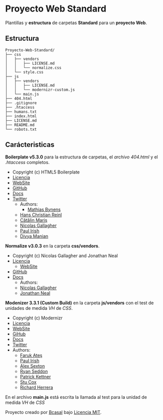# Proyecto Web Standard

Plantillas y **estructura** de carpetas **Standard** para un
**proyecto Web**.

## Estructura

	Proyecto-Web-Standard/
	├── css
	│   ├── vendors
	│   │   ├── LICENSE.md
	│   │   └── normalize.css
	│   └── style.css
	├── js
	│   ├── vendors
	│   │   ├── LICENSE.md
	│   │   └── modernizr-custom.js
	│   └── main.js
	├── 404.html
	├── .gitignore
	├── .htaccess
	├── humans.txt
	├── index.html
	├── LICENSE.md
	├── README.md
	└── robots.txt

## Carácteristicas

**Boilerplate v5.3.0** para la estructura de carpetas, el _archivo 404.html_
y el _.htaccess_ completos.

  * Copyright (c) HTML5 Boilerplate
  * [Licencia](https://github.com/h5bp/html5-boilerplate/blob/master/LICENSE.txt)
  * [WebSite](https://html5boilerplate.com/)
  * [GitHub](https://github.com/h5bp/html5-boilerplate)
  * [Docs](https://github.com/h5bp/html5-boilerplate/blob/5.3.0/dist/doc/TOC.md)
  * [Twitter](https://twitter.com/h5bp)
	* Authors:
		- [Mathias Bynens](@mathias)
    - [Hans Christian Reinl](@drublic)
    - [Cătălin Mariș](@alrra)
    - [Nicolas Gallagher](@necolas)
    - [Paul Irish](@paul_irish)
    - [Divya Manian](@divya)

**Normalize v3.0.3** en la carpeta **css/vendors**.

  * Copyright (c) Nicolas Gallagher and Jonathan Neal
  * [Licencia](https://github.com/necolas/normalize.css/blob/master/LICENSE.md)
	* [WebSite](http://necolas.github.io/normalize.css)
  * [GitHub](https://github.com/necolas/normalize.css)
  * [Docs](http://nicolasgallagher.com/about-normalize-css)
	* Authors:
    - [Nicolas Gallagher](@necolas)
    - [Jonathan Neal](@jon_neal)

**Modenizer 3.3.1 (Custom Build)** en la carpeta **js/vendors** con el test de
unidades de medida _VH_ de _CSS_.

 * Copyright (c) Modernizr
 * [Licencia](https://opensource.org/licenses/MIT)
 * [WebSite](https://modernizr.com/)
 * [GiHub](https://github.com/Modernizr/Modernizr)
 * [Docs](https://modernizr.com/docs)
 * [Twitter](https://twitter.com/modernizr)
 * Authors:
	 - [Faruk Ateş](@KuraFire)
	 - [Paul Irish](@paul_irish)
	 - [Alex Sexton](@SlexAxton)
	 - [Ryan Seddon](@ryanseddon)
	 - [Patrick Kettner](@patrickkettner)
	 - [Stu Cox](@StuCoxMedia)
	 - [Richard Herrera](@doctyper)

En el archivo **main.js** está escrita la llamada al test para la unidad
de medida _VH_ de _CSS_

Proyecto creado por [Bcasal](http://bcasal.es)
bajo [Licencia MIT](https://opensource.org/licenses/MIT).
